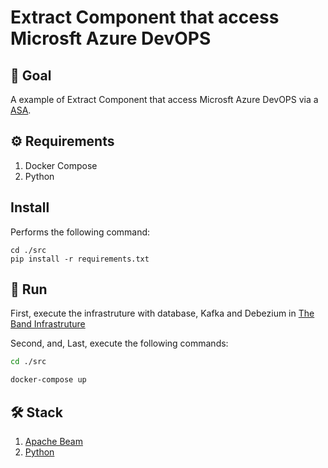 # Extract Component that access Microsft Azure DevOPS

## 🚀 Goal

A example of Extract Component that access Microsft Azure DevOPS via a [ASA](https://anonymous.4open.science/r/AzureDevOps-1F18/README.md).

## ⚙️ Requirements

1. Docker Compose
2. Python

## Install

Performs the following command:
```
cd ./src
pip install -r requirements.txt
```

## 🔧 Run

First, execute the infrastruture with database, Kafka and Debezium in [The Band Infrastruture](https://github.com/paulossjunior/base-infrastructure-the-band)

Second, and, Last, execute the following commands: 

```bash
cd ./src

docker-compose up
```

## 🛠️ Stack

1. [Apache Beam](https://beam.apache.org/)
2. [Python](https://www.python.org/)



